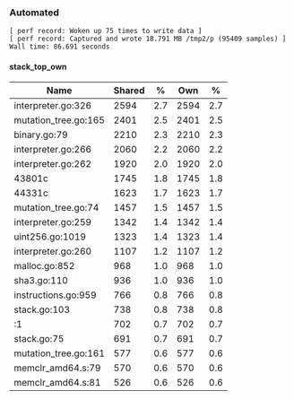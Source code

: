 ### Automated

```
[ perf record: Woken up 75 times to write data ]
[ perf record: Captured and wrote 18.791 MB /tmp2/p (95409 samples) ]
Wall time: 86.691 seconds
```

#### stack_top_own

Name                                                 | Shared |   %   | Own  |   %
-----------------------------------------------------|--------|-------|------|------
interpreter.go:326                                   |   2594 |   2.7 | 2594 |   2.7
mutation_tree.go:165                                 |   2401 |   2.5 | 2401 |   2.5
binary.go:79                                         |   2210 |   2.3 | 2210 |   2.3
interpreter.go:266                                   |   2060 |   2.2 | 2060 |   2.2
interpreter.go:262                                   |   1920 |   2.0 | 1920 |   2.0
43801c                                               |   1745 |   1.8 | 1745 |   1.8
44331c                                               |   1623 |   1.7 | 1623 |   1.7
mutation_tree.go:74                                  |   1457 |   1.5 | 1457 |   1.5
interpreter.go:259                                   |   1342 |   1.4 | 1342 |   1.4
uint256.go:1019                                      |   1323 |   1.4 | 1323 |   1.4
interpreter.go:260                                   |   1107 |   1.2 | 1107 |   1.2
malloc.go:852                                        |    968 |   1.0 |  968 |   1.0
sha3.go:110                                          |    936 |   1.0 |  936 |   1.0
instructions.go:959                                  |    766 |   0.8 |  766 |   0.8
stack.go:103                                         |    738 |   0.8 |  738 |   0.8
<autogenerated>:1                                    |    702 |   0.7 |  702 |   0.7
stack.go:75                                          |    691 |   0.7 |  691 |   0.7
mutation_tree.go:161                                 |    577 |   0.6 |  577 |   0.6
memclr_amd64.s:79                                    |    570 |   0.6 |  570 |   0.6
memclr_amd64.s:81                                    |    526 |   0.6 |  526 |   0.6
